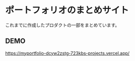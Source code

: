 # ポートフォリオのまとめサイト
これまでに作成したプロダクトの一部をまとめています。

## DEMO
https://myportfolio-dcyw2zstg-723kbs-projects.vercel.app/